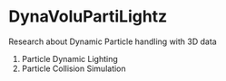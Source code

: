 # DynaVoluPartiLightz
Research about Dynamic Particle handling with 3D data

1. Particle Dynamic Lighting
2. Particle Collision Simulation

